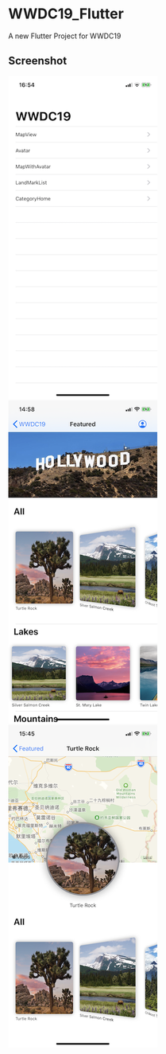 # WWDC19_Flutter

A new Flutter Project for WWDC19


## Screenshot

![image](https://github.com/ly05010419/WWDC19_Swift/blob/master/screenshot.png?raw=true)
![image](https://github.com/ly05010419/WWDC19_Swift/blob/master/screenshot3.png?raw=true)
![image](https://github.com/ly05010419/WWDC19_Swift/blob/master/screenshot4.png?raw=true)

